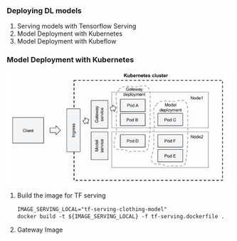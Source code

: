 ### Deploying DL models
1. Serving models with Tensorflow Serving
2. Model Deployment with Kubernetes
3. Model Deployment with Kubeflow




### Model Deployment with Kubernetes

![Design](image.png)

1. Build the image for TF serving
    ```
    IMAGE_SERVING_LOCAL="tf-serving-clothing-model"
    docker build -t ${IMAGE_SERVING_LOCAL} -f tf-serving.dockerfile .
    ```

2. Gateway Image
    